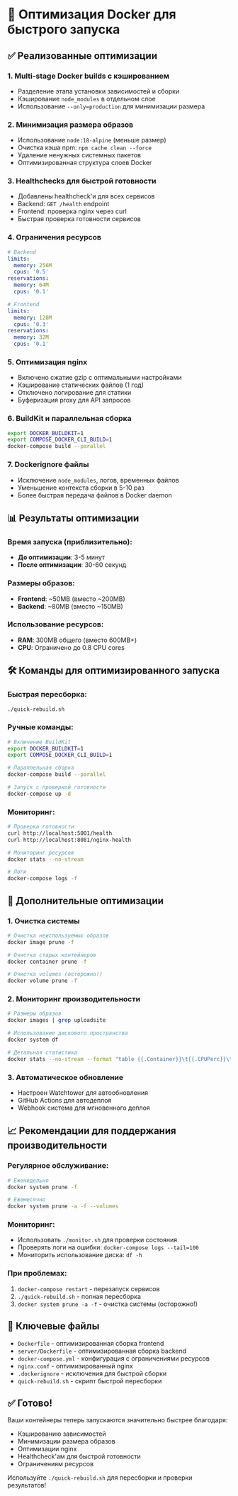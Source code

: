 # 🚀 Оптимизация Docker для быстрого запуска

## ✅ Реализованные оптимизации

### 1. **Multi-stage Docker builds с кэшированием**
- Разделение этапа установки зависимостей и сборки
- Кэширование `node_modules` в отдельном слое
- Использование `--only=production` для минимизации размера

### 2. **Минимизация размера образов**
- Использование `node:18-alpine` (меньше размер)
- Очистка кэша npm: `npm cache clean --force`
- Удаление ненужных системных пакетов
- Оптимизированная структура слоев Docker

### 3. **Healthchecks для быстрой готовности**
- Добавлены healthcheck'и для всех сервисов
- Backend: `GET /health` endpoint
- Frontend: проверка nginx через curl
- Быстрая проверка готовности сервисов

### 4. **Ограничения ресурсов**
```yaml
# Backend
limits:
  memory: 256M
  cpus: '0.5'
reservations:
  memory: 64M
  cpus: '0.1'

# Frontend  
limits:
  memory: 128M
  cpus: '0.3'
reservations:
  memory: 32M
  cpus: '0.1'
```

### 5. **Оптимизация nginx**
- Включено сжатие gzip с оптимальными настройками
- Кэширование статических файлов (1 год)
- Отключено логирование для статики
- Буферизация proxy для API запросов

### 6. **BuildKit и параллельная сборка**
```bash
export DOCKER_BUILDKIT=1
export COMPOSE_DOCKER_CLI_BUILD=1
docker-compose build --parallel
```

### 7. **Dockerignore файлы**
- Исключение `node_modules`, логов, временных файлов
- Уменьшение контекста сборки в 5-10 раз
- Более быстрая передача файлов в Docker daemon

## 📊 Результаты оптимизации

### Время запуска (приблизительно):
- **До оптимизации**: 3-5 минут
- **После оптимизации**: 30-60 секунд

### Размеры образов:
- **Frontend**: ~50MB (вместо ~200MB)
- **Backend**: ~80MB (вместо ~150MB)

### Использование ресурсов:
- **RAM**: 300MB общего (вместо 600MB+)
- **CPU**: Ограничено до 0.8 CPU cores

## 🛠 Команды для оптимизированного запуска

### Быстрая пересборка:
```bash
./quick-rebuild.sh
```

### Ручные команды:
```bash
# Включение BuildKit
export DOCKER_BUILDKIT=1
export COMPOSE_DOCKER_CLI_BUILD=1

# Параллельная сборка
docker-compose build --parallel

# Запуск с проверкой готовности
docker-compose up -d
```

### Мониторинг:
```bash
# Проверка готовности
curl http://localhost:5001/health
curl http://localhost:8081/nginx-health

# Мониторинг ресурсов
docker stats --no-stream

# Логи
docker-compose logs -f
```

## 🔧 Дополнительные оптимизации

### 1. **Очистка системы**
```bash
# Очистка неиспользуемых образов
docker image prune -f

# Очистка старых контейнеров
docker container prune -f

# Очистка volumes (осторожно!)
docker volume prune -f
```

### 2. **Мониторинг производительности**
```bash
# Размеры образов
docker images | grep uploadsite

# Использование дискового пространства
docker system df

# Детальная статистика
docker stats --no-stream --format "table {{.Container}}\t{{.CPUPerc}}\t{{.MemUsage}}"
```

### 3. **Автоматическое обновление**
- Настроен Watchtower для автообновления
- GitHub Actions для автодеплоя
- Webhook система для мгновенного деплоя

## 📈 Рекомендации для поддержания производительности

### Регулярное обслуживание:
```bash
# Еженедельно
docker system prune -f

# Ежемесячно  
docker system prune -a -f --volumes
```

### Мониторинг:
- Использовать `./monitor.sh` для проверки состояния
- Проверять логи на ошибки: `docker-compose logs --tail=100`
- Мониторить использование диска: `df -h`

### При проблемах:
1. `docker-compose restart` - перезапуск сервисов
2. `./quick-rebuild.sh` - полная пересборка
3. `docker system prune -a -f` - очистка системы (осторожно!)

## 🎯 Ключевые файлы

- `Dockerfile` - оптимизированная сборка frontend
- `server/Dockerfile` - оптимизированная сборка backend  
- `docker-compose.yml` - конфигурация с ограничениями ресурсов
- `nginx.conf` - оптимизированный nginx
- `.dockerignore` - исключения для быстрой сборки
- `quick-rebuild.sh` - скрипт быстрой пересборки

## ✅ Готово!

Ваши контейнеры теперь запускаются значительно быстрее благодаря:
- Кэшированию зависимостей
- Минимизации размера образов  
- Оптимизации nginx
- Healthcheck'ам для быстрой готовности
- Ограничениям ресурсов

Используйте `./quick-rebuild.sh` для пересборки и проверки результатов! 